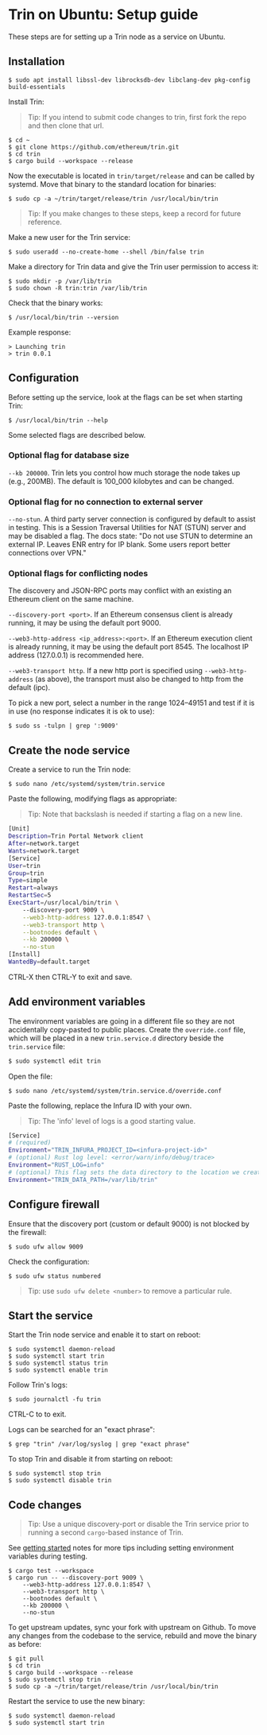 # Trin on Ubuntu: Setup guide

These steps are for setting up a Trin node as a service on Ubuntu.

## Installation
```
$ sudo apt install libssl-dev librocksdb-dev libclang-dev pkg-config build-essentials
```
Install Trin:
> Tip: If you intend to submit code changes to trin, first fork the repo and
then clone that url.
```
$ cd ~
$ git clone https://github.com/ethereum/trin.git
$ cd trin
$ cargo build --workspace --release
```
Now the executable is located in `trin/target/release` and can be called by systemd.
Move that binary to the standard location for binaries:
```
$ sudo cp -a ~/trin/target/release/trin /usr/local/bin/trin
```
> Tip: If you make changes to these steps, keep a record for future reference.

Make a new user for the Trin service:
```
$ sudo useradd --no-create-home --shell /bin/false trin
```
Make a directory for Trin data and give the Trin user permission to access it:
```
$ sudo mkdir -p /var/lib/trin
$ sudo chown -R trin:trin /var/lib/trin
```
Check that the binary works:
```
$ /usr/local/bin/trin --version
```
Example response:
```
> Launching trin
> trin 0.0.1
```
## Configuration
Before setting up the service, look at the flags can be set when starting Trin:
```
$ /usr/local/bin/trin --help
```
Some selected flags are described below.

### Optional flag for database size
`--kb 200000`. Trin lets you control how much storage the node takes up (e.g., 200MB). The default is
100_000 kilobytes and can be changed.

### Optional flag for no connection to external server

`--no-stun`. A third party server connection is configured by default to assist in testing.
This is a Session Traversal Utilities for NAT (STUN) server and may be disabled
a flag. The docs state: "Do not use STUN to determine an external IP. Leaves
ENR entry for IP blank. Some users report better connections over VPN."

### Optional flags for conflicting nodes

The discovery and JSON-RPC ports may conflict with an existing an Ethereum client
on the same machine.

`--discovery-port <port>`. If an Ethereum consensus client is already running, it may be using
the default port 9000.

`--web3-http-address <ip_address>:<port>`. If an Ethereum execution client is already running, it may be using the default port 8545. The localhost IP address (127.0.0.1) is recommended here.

`--web3-transport http`. If a new http port is specified using `--web3-http-address` (as above),
the transport must also be changed to http from the default (ipc).

To pick a new port, select a number in the range 1024–49151 and
test if it is in use (no response indicates it is ok to use):

```
$ sudo ss -tulpn | grep ':9009'
```

## Create the node service

Create a service to run the Trin node:
```
$ sudo nano /etc/systemd/system/trin.service
```
Paste the following, modifying flags as appropriate:
> Tip: Note that backslash is needed if starting a flag on a new line.
```sh
[Unit]
Description=Trin Portal Network client
After=network.target
Wants=network.target
[Service]
User=trin
Group=trin
Type=simple
Restart=always
RestartSec=5
ExecStart=/usr/local/bin/trin \
    --discovery-port 9009 \
    --web3-http-address 127.0.0.1:8547 \
    --web3-transport http \
    --bootnodes default \
    --kb 200000 \
    --no-stun
[Install]
WantedBy=default.target
```
CTRL-X then CTRL-Y to exit and save.

## Add environment variables

The environment variables are going in a different file so they
are not accidentally copy-pasted to public places. Create the `override.conf`
file, which will be placed in a new `trin.service.d` directory beside
the `trin.service` file:
```sh
$ sudo systemctl edit trin
```
Open the file:
```
$ sudo nano /etc/systemd/system/trin.service.d/override.conf
```
Paste the following, replace the Infura ID with your own.
> Tip: The 'info' level of logs is a good starting value.
```sh
[Service]
# (required)
Environment="TRIN_INFURA_PROJECT_ID=<infura-project-id>"
# (optional) Rust log level: <error/warn/info/debug/trace>
Environment="RUST_LOG=info"
# (optional) This flag sets the data directory to the location we created earlier.
Environment="TRIN_DATA_PATH=/var/lib/trin"
```
## Configure firewall

Ensure that the discovery port (custom or default 9000) is not blocked by the firewall:
```
$ sudo ufw allow 9009
```
Check the configuration:
```
$ sudo ufw status numbered
```
> Tip: use `sudo ufw delete <number>` to remove a particular rule.

## Start the service

Start the Trin node service and enable it to start on reboot:
```
$ sudo systemctl daemon-reload
$ sudo systemctl start trin
$ sudo systemctl status trin
$ sudo systemctl enable trin
```
Follow Trin's logs:
```
$ sudo journalctl -fu trin
```
CTRL-C to to exit.

Logs can be searched for an "exact phrase":
```
$ grep "trin" /var/log/syslog | grep "exact phrase"
```
To stop Trin and disable it from starting on reboot:
```
$ sudo systemctl stop trin
$ sudo systemctl disable trin
```
## Code changes

> Tip: Use a unique discovery-port or disable the Trin service prior to running a second
`cargo`-based instance of Trin.

See [getting started](getting_started.md) notes for more tips including setting environment
variables during testing.
```
$ cargo test --workspace
$ cargo run -- --discovery-port 9009 \
    --web3-http-address 127.0.0.1:8547 \
    --web3-transport http \
    --bootnodes default \
    --kb 200000 \
    --no-stun
```

To get upstream updates, sync your fork with upstream on Github. To move any changes
from the codebase to the service, rebuild and move the binary as before:

```
$ git pull
$ cd trin
$ cargo build --workspace --release
$ sudo systemctl stop trin
$ sudo cp -a ~/trin/target/release/trin /usr/local/bin/trin
```
Restart the service to use the new binary:
```
$ sudo systemctl daemon-reload
$ sudo systemctl start trin
```
